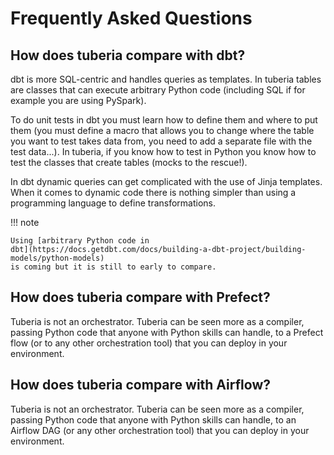 # Frequently Asked Questions


## How does tuberia compare with dbt?

dbt is more SQL-centric and handles queries as templates. In tuberia tables
are classes that can execute arbitrary Python code (including SQL if for
example you are using PySpark).

To do unit tests in dbt you must learn how to define them and where to put them
(you must define a macro that allows you to change where the table you want to
test takes data from, you need to add a separate file with the test data...).
In tuberia, if you know how to test in Python you know how to test the classes
that create tables (mocks to the rescue!).

In dbt dynamic queries can get complicated with the use of Jinja templates.
When it comes to dynamic code there is nothing simpler than using a programming
language to define transformations.

!!! note

    Using [arbitrary Python code in
    dbt](https://docs.getdbt.com/docs/building-a-dbt-project/building-models/python-models)
    is coming but it is still to early to compare.


## How does tuberia compare with Prefect?

Tuberia is not an orchestrator. Tuberia can be seen more as a compiler,
passing Python code that anyone with Python skills can handle, to a Prefect
flow (or to any other orchestration tool) that you can deploy in your
environment.


## How does tuberia compare with Airflow?

Tuberia is not an orchestrator. Tuberia can be seen more as a compiler,
passing Python code that anyone with Python skills can handle, to an Airflow
DAG (or any other orchestration tool) that you can deploy in your environment.
